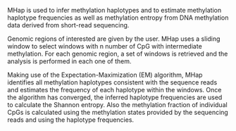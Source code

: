 
MHap is used to infer methylation haplotypes and to estimate methylation haplotype frequencies as well as methylation entropy from DNA methylation data derived from short-read sequencing.

Genomic regions of interested are given by the user. MHap uses a sliding window to select windows with n number of CpG with intermediate methylation. For each genomic region, a set of windows is retrieved and the analysis is performed in each one of them.

Making use of the Expectation-Maximization (EM) algorithm, MHap identifies all methylation haplotypes consistent with the sequence reads and estimates the frequency of each haplotype within the windows. Once the algorithm has converged, the inferred haplotype frequencies are used to calculate the Shannon entropy. Also the methylation fraction of individual CpGs is calculated using the methylation states provided by the sequencing reads and using the haplotype frequencies.
